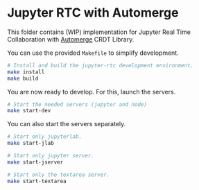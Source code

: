 # Jupyter RTC with Automerge

This folder contains (WIP) implementation for Jupyter Real Time Collaboration with [Automerge](https://github.com/automerge/automerge) CRDT Library.

You can use the provided `Makefile` to simplify development.

```bash
# Install and build the jupyter-rtc development environment.
make install
make build
```

You are now ready to develop. For this, launch the servers.

```bash
# Start the needed servers (jupyter and node)
make start-dev
```

You can also start the servers separately.

```bash
# Start only jupyterlab.
make start-jlab
```

```bash
# Start only jupyter server.
make start-jserver
```

```bash
# Start only the textarea server.
make start-textarea
```
